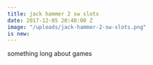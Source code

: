 ```yaml
---
title: jack hammer 2 sw slots
date: 2017-12-05 20:40:00 Z
image: "/uploads/jack-hammer-2-sw-slots.png"
is new: 
---
```


something long about games